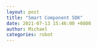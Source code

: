 ```yaml
---
layout: post
title: "Smart Component SDK"
date: 2021-07-13 15:46:00 +0800
author: Michael
categories: robot
---
```


